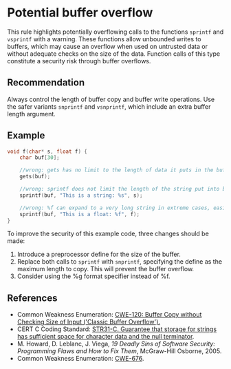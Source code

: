 # Potential buffer overflow
This rule highlights potentially overflowing calls to the functions `sprintf` and `vsprintf` with a warning. These functions allow unbounded writes to buffers, which may cause an overflow when used on untrusted data or without adequate checks on the size of the data. Function calls of this type constitute a security risk through buffer overflows.


## Recommendation
Always control the length of buffer copy and buffer write operations. Use the safer variants `snprintf` and `vsnprintf`, which include an extra buffer length argument.


## Example

```cpp
void f(char* s, float f) {
	char buf[30];

	//wrong: gets has no limit to the length of data it puts in the buffer
	gets(buf); 

	//wrong: sprintf does not limit the length of the string put into buf
	sprintf(buf, "This is a string: %s", s);

	//wrong: %f can expand to a very long string in extreme cases, easily overrunning this buffer
	sprintf(buf, "This is a float: %f", f);
}

```
To improve the security of this example code, three changes should be made:

1. Introduce a preprocessor define for the size of the buffer.
1. Replace both calls to `sprintf` with `snprintf`, specifying the define as the maximum length to copy. This will prevent the buffer overflow.
1. Consider using the %g format specifier instead of %f.

## References
* Common Weakness Enumeration: [CWE-120: Buffer Copy without Checking Size of Input ('Classic Buffer Overflow').](http://cwe.mitre.org/data/definitions/120.html)
* CERT C Coding Standard: [STR31-C. Guarantee that storage for strings has sufficient space for character data and the null terminator](https://www.securecoding.cert.org/confluence/display/c/STR31-C.+Guarantee+that+storage+for+strings+has+sufficient+space+for+character+data+and+the+null+terminator).
* M. Howard, D. Leblanc, J. Viega, *19 Deadly Sins of Software Security: Programming Flaws and How to Fix Them*, McGraw-Hill Osborne, 2005.
* Common Weakness Enumeration: [CWE-676](https://cwe.mitre.org/data/definitions/676.html).
